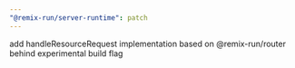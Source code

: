 ```yaml
---
"@remix-run/server-runtime": patch
---
```


add handleResourceRequest implementation based on @remix-run/router behind experimental build flag
